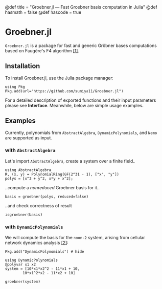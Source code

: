 @def title = "Groebner.jl — Fast Groebner basis computation in Julia"
@def hasmath = false
@def hascode = true
<!-- Note: by default hasmath == true and hascode == false. You can change this in
the config file by setting hasmath = false for instance and just setting it to true
where appropriate -->


# Groebner.jl


`Groebner.jl` is a package for fast and generic Gröbner bases computations
based on Faugère's F4 algorithm [[1]](https://www-polsys.lip6.fr/~jcf/Papers/F99a.pdf).

## Installation

To install Groebner.jl, use the Julia package manager:

```julia:install
using Pkg
Pkg.add(url="https://github.com/sumiya11/Groebner.jl")
```

For a detailed description of exported functions and their input parameters please see **Interface**. Meanwhile, below are simple usage examples.

## Examples

Currently, polynomials from `AbstractAlgebra`, `DynamicPolynomials`, and `Nemo`
are supported as input.

### with `AbstractAlgebra`

Let's import `AbstractAlgebra`, create a system over a finite field..

```julia:aaimport
using AbstractAlgebra
R, (x, y) = PolynomialRing(GF(2^31 - 1), ["x", "y"])
polys = [x^3 + y^2, x*y + x^2];
```

..compute a *nonreduced* Groebner basis for it..
```julia:aagb
basis = groebner(polys, reduced=false)
```

..and check correctness of result
```julia:aaisgb
isgroebner(basis)
```

### with `DynamicPolynomials`

We will compute the basis for the `noon-2` system, arising from cellular network dynamics analysis [[2]](https://www.jstor.org/stable/2101937):

```julia:install_dynamic
Pkg.add("DynamicPolynomials") # hide
```

```julia:aaimport
using DynamicPolynomials
@polyvar x1 x2
system = [10*x1*x2^2 - 11*x1 + 10,
        10*x1^2*x2 - 11*x2 + 10]

groebner(system)
```
